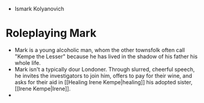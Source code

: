- Ismark Kolyanovich

# Roleplaying Mark
- Mark is a young alcoholic man, whom the other townsfolk often call "Kempe the Lesser" because he has lived in the shadow of his father his whole life.
- Mark isn't a typically dour Londoner. Through slurred, cheerful speech, he invites the investigators to join him, offers to pay for their wine, and asks for their aid in [[Healing Irene Kempe|healing]] his adopted sister, [[Irene Kempe|Irene]].
- 